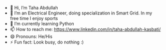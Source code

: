 - 👋 Hi, I’m Taha Abdullah
- 👀 I’m an Electrical Engineer, doing specialization in Smart Grid. In my free time I enjoy sports
- 🌱 I’m currently learning Python
- 📫 How to reach me: https://www.linkedin.com/in/taha-abdullah-kasbati/
- 😄 Pronouns: He/His
- ⚡ Fun fact: Look busy, do nothing :)

<!---
TahaAbdullah-2000/TahaAbdullah-2000 is a ✨ special ✨ repository because its `README.md` (this file) appears on your GitHub profile.
You can click the Preview link to take a look at your changes.
--->

